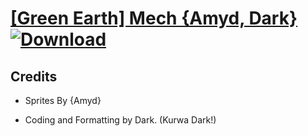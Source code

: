 # [\[Green Earth\] Mech {Amyd, Dark}](https://git.io/JSwkA) [![Download](https://img.shields.io/badge/Download--red?style=social&logo=github)](https://git.io/JSwIG)



## Credits

- Sprites By {Amyd}

- Coding and Formatting by Dark. (Kurwa Dark!)

